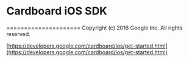 # Cardboard iOS SDK
=====================
Copyright (c) 2016 Google Inc.  All rights reserved.

[https://developers.google.com/cardboard/ios/get-started.html](https://developers.google.com/cardboard/ios/get-started.html)